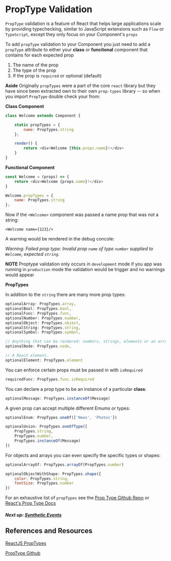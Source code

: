 # PropType Validation

`PropType` validation is a feature of React that helps large applications scale by providing typechecking, similar to 
JavaScript extensions such as `Flow` or `TypeScript`, except they only focus on your Component's `props`

To add `propType` validation to your Component you just need to add a `propType` attribute to either your **class**
or **funcitonal** component that contains for each expected prop
1. The name of the prop
2. The type of the prop 
3. If the prop is `required` or optional (default)

**Aside** Originally `propTypes` were a part of the core `react` library but they have since been extracted own to their
own `prop-types` library -- so when you import `PropType` double check your from:

**Class Component**

```javascript 1.8
class Welcome extends Component {

    static propTypes = {
        name: PropTypes.string
    };

    render() {
        return <div>Welcome {this.props.name}!</div>
    }
}
```

**Functional Component**

```javascript 1.8
const Welcome = (props) => {
    return <div>Welcome {props.name}!</div>
}

Welcome.propTypes = {
    name: PropTypes.string
};
```

Now if the `<Welcome>` component was passed a name prop that was not a string:

```<Welcome name={123}/>```

A warning would be rendered in the debug concole:

<cite> Warning: Failed prop type: Invalid prop `name` of type `number` supplied to `Welcome`, expected `string`. </cite>


**NOTE** Proptype validation only occurs in `development` mode if you app was running in `production` mode the validation 
would be trigger and no warnings would appear

**PropTypes**

In addition to the `string` there are many more prop types:


```javascript 1.8
optionalArray: PropTypes.array,
optionalBool: PropTypes.bool,
optionalFunc: PropTypes.func,
optionalNumber: PropTypes.number,
optionalObject: PropTypes.object,
optionalString: PropTypes.string,
optionalSymbol: PropTypes.symbol,

// Anything that can be rendered: numbers, strings, elements or an array (or fragment) containing these types.
optionalNode: PropTypes.node,

// A React element.
optionalElement: PropTypes.element
```

You can enforce certain props must be passed in with `isRequired`

```javascript 1.8
requiredFunc: PropTypes.func.isRequired
```

You can declare a prop type to be an instance of a particular **class**:
```javascript 1.8
optionalMessage: PropTypes.instanceOf(Message)
```

A given prop can accept multiple different Emums or types:

```javascript 1.8
optionalEnum: PropTypes.oneOf(['News', 'Photos'])
```

```javascript 1.8
optionalUnion: PropTypes.oneOfType([
    PropTypes.string,
    PropTypes.number,
    PropTypes.instanceOf(Message)
])
```

For objects and arrays you can even specify the specific types or shapes:
```javascript 1.8
optionalArrayOf: PropTypes.arrayOf(PropTypes.number)
```

```javascript 1.8
optionalObjectWithShape: PropTypes.shape({
    color: PropTypes.string,
    fontSize: PropTypes.number
})
```


For an exhaustive list of `propTypes` see the [Prop Type Github Repo](https://github.com/facebook/prop-types) or [React's Prop Type Docs](https://reactjs.org/docs/typechecking-with-proptypes.html)


##### Next up: [Synthetic Events](../8_synthetic_events)

## References and Resources

[ReactJS PropTypes](https://reactjs.org/docs/typechecking-with-proptypes.html)

[PropType Github](https://github.com/facebook/prop-types)


